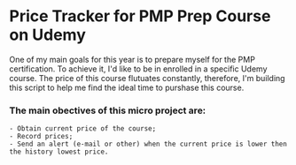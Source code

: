 # Price Tracker for PMP Prep Course on Udemy

One of my main goals for this year is to prepare myself for the PMP certification. To achieve it, I'd like to be in enrolled in a specific Udemy course. The price of this course flutuates constantly, therefore, I'm building this script to help me find the ideal time to purshase this course.

### The main obectives of this micro project are:
    - Obtain current price of the course;
    - Record prices;
    - Send an alert (e-mail or other) when the current price is lower then the history lowest price.
